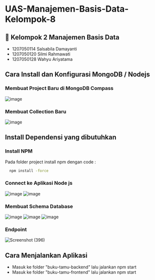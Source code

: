 # UAS-Manajemen-Basis-Data-Kelompok-8
## 🚀 Kelompok 2 Manajemen Basis Data
- 1207050114 Salsabila Damayanti
- 1207050120 Silmi Rahmawati
- 1207050128 Wahyu Ariyatama

## Cara Install dan Konfigurasi MongoDB / Nodejs
### Membuat Project Baru di MongoDB Compass
![image](https://user-images.githubusercontent.com/88075963/209414417-6714344c-2d87-43a7-8f02-ecfa27ef8ad7.png)
### Membuat Collection Baru
![image](https://user-images.githubusercontent.com/88075963/209414460-10e886a8-a746-4265-a4f0-576e1a7f2084.png)
## Install Dependensi yang dibutuhkan
### Install NPM
Pada folder project install npm dengan code :
```bash
  npm install -force
```
### Connect ke Aplikasi Node js
![image](https://user-images.githubusercontent.com/88075963/209414697-6218a446-b7d6-4727-9892-81bdd3f3afe5.png)
![image](https://user-images.githubusercontent.com/88075963/209414524-846e0d97-ca24-473e-82c0-f9fa21baf125.png)
### Membuat Schema Database
![image](https://user-images.githubusercontent.com/88075963/209414747-0cb1642c-b2cc-495e-b031-48ab94c3c366.png)
![image](https://user-images.githubusercontent.com/88075963/209414755-2d6f19f5-9015-4b4c-9423-a858af05566d.png)
![image](https://user-images.githubusercontent.com/88075963/209414793-8a9b2d59-82b4-4b33-84c9-78c07cd4db27.png)
### Endpoint
![Screenshot (396)](https://user-images.githubusercontent.com/88075963/209367940-6d216b92-fdfe-47f9-83e9-ba5872c8e6d5.png)

## Cara Menjalankan Aplikasi
* Masuk ke folder "buku-tamu-backend" lalu jalankan npm start
* Masuk ke folder "buku-tamu-frontend" lalu jalankan npm start
